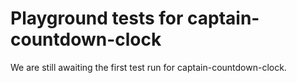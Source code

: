 # Playground tests for captain-countdown-clock
We are still awaiting the first test run for captain-countdown-clock.
